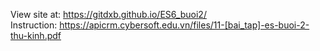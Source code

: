View site at: https://gitdxb.github.io/ES6_buoi2/ <br>
Instruction: https://apicrm.cybersoft.edu.vn/files/11-[bai_tap]-es-buoi-2-thu-kinh.pdf
